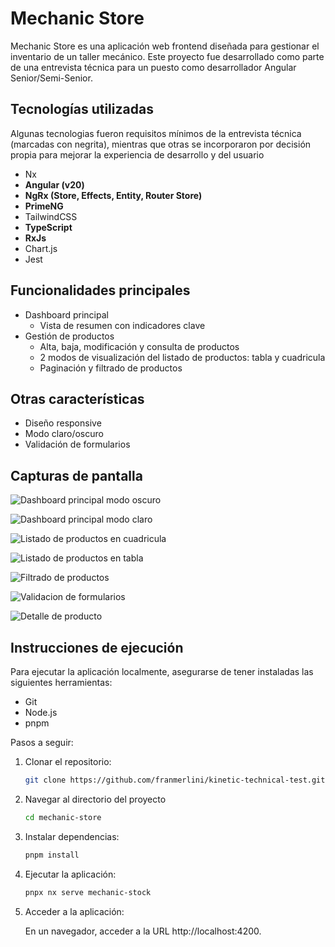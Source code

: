 # Mechanic Store

Mechanic Store es una aplicación web frontend diseñada para gestionar el inventario de un taller mecánico. Este proyecto fue desarrollado como parte de una entrevista técnica para un puesto como desarrollador Angular Senior/Semi-Senior.

## Tecnologías utilizadas

Algunas tecnologias fueron requisitos mínimos de la entrevista técnica (marcadas con negrita), mientras que otras se incorporaron por decisión propia para mejorar la experiencia de desarrollo y del usuario

- Nx
- **Angular (v20)**
- **NgRx (Store, Effects, Entity, Router Store)**
- **PrimeNG**
- TailwindCSS
- **TypeScript**
- **RxJs**
- Chart.js
- Jest

## Funcionalidades principales

- Dashboard principal
    - Vista de resumen con indicadores clave
- Gestión de productos
    - Alta, baja, modificación y consulta de productos
    - 2 modos de visualización del listado de productos: tabla y cuadricula
    - Paginación y filtrado de productos

## Otras características

- Diseño responsive
- Modo claro/oscuro
- Validación de formularios

## Capturas de pantalla

![Dashboard principal modo oscuro](<Screenshot from 2025-07-16 00-56-20.png>)

![Dashboard principal modo claro](<Screenshot from 2025-07-16 00-56-30.png>)

![Listado de productos en cuadricula](<Screenshot from 2025-07-16 00-56-46.png>)

![Listado de productos en tabla](<Screenshot from 2025-07-16 00-56-53.png>)

![Filtrado de productos](<Screenshot from 2025-07-16 00-57-15.png>)

![Validacion de formularios](<Screenshot from 2025-07-16 00-57-41.png>)

![Detalle de producto](<Screenshot from 2025-07-16 00-58-11.png>)

## Instrucciones de ejecución

Para ejecutar la aplicación localmente, asegurarse de tener instaladas las siguientes herramientas:

- Git
- Node.js
- pnpm

Pasos a seguir:

1. Clonar el repositorio:

    ```sh 
    git clone https://github.com/franmerlini/kinetic-technical-test.git
    ```
2. Navegar al directorio del proyecto

    ```sh
    cd mechanic-store
    ```

3. Instalar dependencias:

    ```sh
    pnpm install
    ```

4. Ejecutar la aplicación:

    ```sh
    pnpx nx serve mechanic-stock
    ```

5. Acceder a la aplicación:

    En un navegador, acceder a la URL http://localhost:4200.
